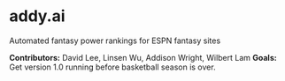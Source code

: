 # addy.ai
Automated fantasy power rankings for ESPN fantasy sites

<b>Contributors:</b> David Lee, Linsen Wu, Addison Wright, Wilbert Lam
<b>Goals:</b> Get version 1.0 running before basketball season is over.

